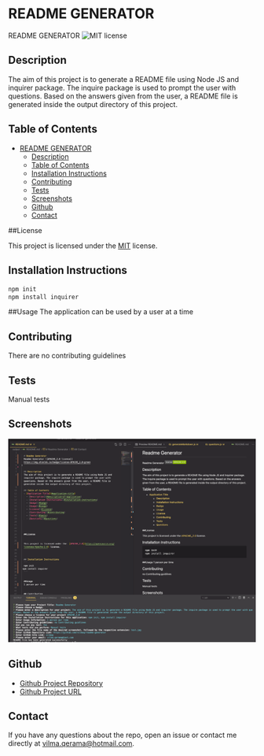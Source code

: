 # README GENERATOR

README GENERATOR ![MIT license](https://img.shields.io/badge/license-MIT-green)

## Description

The aim of this project is to generate a README file using Node JS and inquirer package. The inquire package is used to prompt the user with questions. Based on the answers given from the user, a README file is generated inside the output directory of this project.

## Table of Contents

- [README GENERATOR](#readme-generator)
  - [Description](#description)
  - [Table of Contents](#table-of-contents)
  - [Installation Instructions](#installation-instructions)
  - [Contributing](#contributing)
  - [Tests](#tests)
  - [Screenshots](#screenshots)
  - [Github](#github)
  - [Contact](#contact)

##License

This project is licensed under the [MIT](https://opensource.org/licenses/MIT) license.

## Installation Instructions

```
npm init
npm install inquirer
```

##Usage
The application can be used by a user at a time

## Contributing

There are no contributing guidelines

## Tests

Manual tests

## Screenshots

![Screenshot from the application](./../assets/images/test.png)

## Github

- [Github Project Repository](https://github.com/vilmaq/readme-generator)
- [Github Project URL](vilmaq)

## Contact

If you have any questions about the repo, open an issue or contact me directly at vilma.qerama@hotmail.com.
